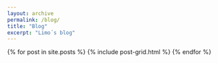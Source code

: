 ```yaml
---
layout: archive
permalink: /blog/
title: "Blog"
excerpt: "Limo´s blog"
---
```


<div class="tiles">
{% for post in site.posts %}
    {% include post-grid.html %}
{% endfor %}
</div><!-- /.tiles -->